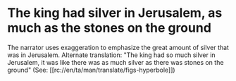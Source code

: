 # The king had silver in Jerusalem, as much as the stones on the ground

The narrator uses exaggeration to emphasize the great amount of silver that was in Jerusalem. Alternate translation: "The king had so much silver in Jerusalem, it was like there was as much silver as there was stones on the ground" (See: [[rc://en/ta/man/translate/figs-hyperbole]])

